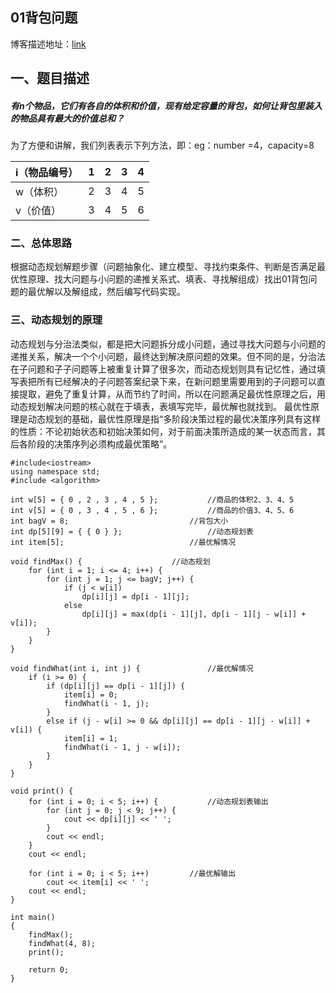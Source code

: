 ## 01背包问题
博客描述地址：[link](https://blog.csdn.net/qq_37767455/article/details/99086678)
## 一、题目描述
##### 有n个物品，它们有各自的体积和价值，现有给定容量的背包，如何让背包里装入的物品具有最大的价值总和？

为了方便和讲解，我们列表表示下列方法，即：eg：number =4，capacity=8



| i（物品编号） | 1 | 2 | 3 | 4 |
| ---|--- | --- | --- | ---|
| w（体积） | 2 | 3 | 4 | 5|
| v（价值） | 3 | 4 | 5 | 6 |

### 二、总体思路
根据动态规划解题步骤（问题抽象化、建立模型、寻找约束条件、判断是否满足最优性原理、找大问题与小问题的递推关系式、填表、寻找解组成）找出01背包问题的最优解以及解组成，然后编写代码实现。
### 三、动态规划的原理
动态规划与分治法类似，都是把大问题拆分成小问题，通过寻找大问题与小问题的递推关系，解决一个个小问题，最终达到解决原问题的效果。但不同的是，分治法在子问题和子子问题等上被重复计算了很多次，而动态规划则具有记忆性，通过填写表把所有已经解决的子问题答案纪录下来，在新问题里需要用到的子问题可以直接提取，避免了重复计算，从而节约了时间，所以在问题满足最优性原理之后，用动态规划解决问题的核心就在于填表，表填写完毕，最优解也就找到。
最优性原理是动态规划的基础，最优性原理是指“多阶段决策过程的最优决策序列具有这样的性质：不论初始状态和初始决策如何，对于前面决策所造成的某一状态而言，其后各阶段的决策序列必须构成最优策略”。


```
#include<iostream>
using namespace std;
#include <algorithm>
 
int w[5] = { 0 , 2 , 3 , 4 , 5 };			//商品的体积2、3、4、5
int v[5] = { 0 , 3 , 4 , 5 , 6 };			//商品的价值3、4、5、6
int bagV = 8;					        //背包大小
int dp[5][9] = { { 0 } };			        //动态规划表
int item[5];					        //最优解情况
 
void findMax() {					//动态规划
	for (int i = 1; i <= 4; i++) {
		for (int j = 1; j <= bagV; j++) {
			if (j < w[i])
				dp[i][j] = dp[i - 1][j];
			else
				dp[i][j] = max(dp[i - 1][j], dp[i - 1][j - w[i]] + v[i]);
		}
	}
}
 
void findWhat(int i, int j) {				//最优解情况
	if (i >= 0) {
		if (dp[i][j] == dp[i - 1][j]) {
			item[i] = 0;
			findWhat(i - 1, j);
		}
		else if (j - w[i] >= 0 && dp[i][j] == dp[i - 1][j - w[i]] + v[i]) {
			item[i] = 1;
			findWhat(i - 1, j - w[i]);
		}
	}
}
 
void print() {
	for (int i = 0; i < 5; i++) {			//动态规划表输出
		for (int j = 0; j < 9; j++) {
			cout << dp[i][j] << ' ';
		}
		cout << endl;
	}
	cout << endl;
 
	for (int i = 0; i < 5; i++)			//最优解输出
		cout << item[i] << ' ';
	cout << endl;
}
 
int main()
{
	findMax();
	findWhat(4, 8);
	print();
 
	return 0;
}
```





